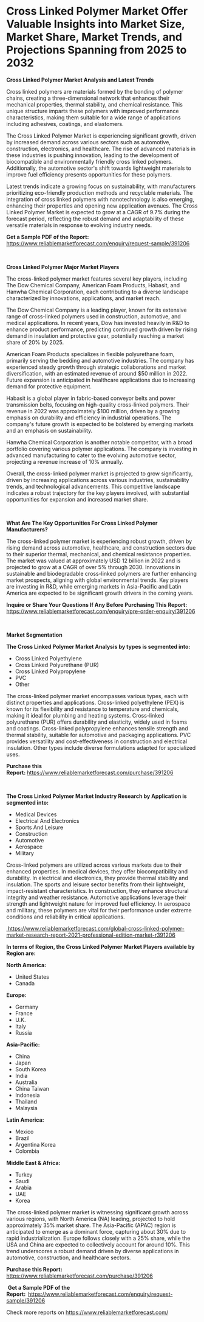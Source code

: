 <p><h1>Cross Linked Polymer Market Offer Valuable Insights into Market Size, Market Share, Market Trends, and Projections Spanning from 2025 to 2032</h1></p><p><strong>Cross Linked Polymer Market Analysis and Latest Trends</strong></p>
<p><p>Cross linked polymers are materials formed by the bonding of polymer chains, creating a three-dimensional network that enhances their mechanical properties, thermal stability, and chemical resistance. This unique structure imparts these polymers with improved performance characteristics, making them suitable for a wide range of applications including adhesives, coatings, and elastomers.</p><p>The Cross Linked Polymer Market is experiencing significant growth, driven by increased demand across various sectors such as automotive, construction, electronics, and healthcare. The rise of advanced materials in these industries is pushing innovation, leading to the development of biocompatible and environmentally friendly cross linked polymers. Additionally, the automotive sector's shift towards lightweight materials to improve fuel efficiency presents opportunities for these polymers.</p><p>Latest trends indicate a growing focus on sustainability, with manufacturers prioritizing eco-friendly production methods and recyclable materials. The integration of cross linked polymers with nanotechnology is also emerging, enhancing their properties and opening new application avenues. The Cross Linked Polymer Market is expected to grow at a CAGR of 9.7% during the forecast period, reflecting the robust demand and adaptability of these versatile materials in response to evolving industry needs.</p></p>
<p><strong>Get a Sample PDF of the Report:&nbsp;</strong> <a href="https://www.reliablemarketforecast.com/enquiry/request-sample/391206?utm_campaign=2533&utm_medium=2&utm_source=Github&utm_content=ia&utm_term=29032025&utm_id=cross-linked-polymer">https://www.reliablemarketforecast.com/enquiry/request-sample/391206</a></p>
<p>&nbsp;</p>
<p><strong>Cross Linked Polymer Major Market Players</strong></p>
<p><p>The cross-linked polymer market features several key players, including The Dow Chemical Company, American Foam Products, Habasit, and Hanwha Chemical Corporation, each contributing to a diverse landscape characterized by innovations, applications, and market reach.</p><p>The Dow Chemical Company is a leading player, known for its extensive range of cross-linked polymers used in construction, automotive, and medical applications. In recent years, Dow has invested heavily in R&D to enhance product performance, predicting continued growth driven by rising demand in insulation and protective gear, potentially reaching a market share of 20% by 2025.</p><p>American Foam Products specializes in flexible polyurethane foam, primarily serving the bedding and automotive industries. The company has experienced steady growth through strategic collaborations and market diversification, with an estimated revenue of around $50 million in 2022. Future expansion is anticipated in healthcare applications due to increasing demand for protective equipment.</p><p>Habasit is a global player in fabric-based conveyor belts and power transmission belts, focusing on high-quality cross-linked polymers. Their revenue in 2022 was approximately $100 million, driven by a growing emphasis on durability and efficiency in industrial operations. The company's future growth is expected to be bolstered by emerging markets and an emphasis on sustainability.</p><p>Hanwha Chemical Corporation is another notable competitor, with a broad portfolio covering various polymer applications. The company is investing in advanced manufacturing to cater to the evolving automotive sector, projecting a revenue increase of 10% annually.</p><p>Overall, the cross-linked polymer market is projected to grow significantly, driven by increasing applications across various industries, sustainability trends, and technological advancements. This competitive landscape indicates a robust trajectory for the key players involved, with substantial opportunities for expansion and increased market share.</p></p>
<p>&nbsp;</p>
<p><strong>What Are The Key Opportunities For Cross Linked Polymer Manufacturers?</strong></p>
<p><p>The cross-linked polymer market is experiencing robust growth, driven by rising demand across automotive, healthcare, and construction sectors due to their superior thermal, mechanical, and chemical resistance properties. The market was valued at approximately USD 12 billion in 2022 and is projected to grow at a CAGR of over 5% through 2030. Innovations in sustainable and biodegradable cross-linked polymers are further enhancing market prospects, aligning with global environmental trends. Key players are investing in R&D, while emerging markets in Asia-Pacific and Latin America are expected to be significant growth drivers in the coming years.</p></p>
<p><strong>Inquire or Share Your Questions If Any Before Purchasing This Report:</strong> <a href="https://www.reliablemarketforecast.com/enquiry/pre-order-enquiry/391206?utm_campaign=2533&utm_medium=2&utm_source=Github&utm_content=ia&utm_term=29032025&utm_id=cross-linked-polymer">https://www.reliablemarketforecast.com/enquiry/pre-order-enquiry/391206</a></p>
<p>&nbsp;</p>
<p><strong>Market Segmentation</strong></p>
<p><strong>The Cross Linked Polymer Market Analysis by types is segmented into:</strong></p>
<p><ul><li>Cross Linked Polyethylene</li><li>Cross Linked Polyurethane (PUR)</li><li>Cross Linked Polypropylene</li><li>PVC</li><li>Other</li></ul></p>
<p><p>The cross-linked polymer market encompasses various types, each with distinct properties and applications. Cross-linked polyethylene (PEX) is known for its flexibility and resistance to temperature and chemicals, making it ideal for plumbing and heating systems. Cross-linked polyurethane (PUR) offers durability and elasticity, widely used in foams and coatings. Cross-linked polypropylene enhances tensile strength and thermal stability, suitable for automotive and packaging applications. PVC provides versatility and cost-effectiveness in construction and electrical insulation. Other types include diverse formulations adapted for specialized uses.</p></p>
<p><strong>Purchase this Report:&nbsp;</strong><a href="https://www.reliablemarketforecast.com/purchase/391206?utm_campaign=2533&utm_medium=2&utm_source=Github&utm_content=ia&utm_term=29032025&utm_id=cross-linked-polymer">https://www.reliablemarketforecast.com/purchase/391206</a></p>
<p>&nbsp;</p>
<p><strong>The Cross Linked Polymer Market Industry Research by Application is segmented into:</strong></p>
<p><ul><li>Medical Devices</li><li>Electrical And Electronics</li><li>Sports And Leisure</li><li>Construction</li><li>Automotive</li><li>Aerospace</li><li>Military</li></ul></p>
<p><p>Cross-linked polymers are utilized across various markets due to their enhanced properties. In medical devices, they offer biocompatibility and durability. In electrical and electronics, they provide thermal stability and insulation. The sports and leisure sector benefits from their lightweight, impact-resistant characteristics. In construction, they enhance structural integrity and weather resistance. Automotive applications leverage their strength and lightweight nature for improved fuel efficiency. In aerospace and military, these polymers are vital for their performance under extreme conditions and reliability in critical applications.</p></p>
<p><a href="https://www.reliablemarketforecast.com/global-cross-linked-polymer-market-research-report-2021-professional-edition-market-r391206?utm_campaign=2533&utm_medium=2&utm_source=Github&utm_content=ia&utm_term=29032025&utm_id=cross-linked-polymer">&nbsp;https://www.reliablemarketforecast.com/global-cross-linked-polymer-market-research-report-2021-professional-edition-market-r391206</a></p>
<p><strong>In terms of Region, the Cross Linked Polymer Market Players available by Region are:</strong></p>
<p>
    <p> <strong> North America: </strong>
        <ul>
            <li>United States</li>
            <li>Canada</li>
        </ul>
        </p> 
    <p> <strong> Europe: </strong>
        <ul>
            <li>Germany</li>
            <li>France</li>
            <li>U.K.</li>
            <li>Italy</li>
            <li>Russia</li>
        </ul>
        </p> 
    <p> <strong> Asia-Pacific: </strong>
        <ul>
            <li>China</li>
            <li>Japan</li>
            <li>South Korea</li>
            <li>India</li>
            <li>Australia</li>
            <li>China Taiwan</li>
            <li>Indonesia</li>
            <li>Thailand</li>
            <li>Malaysia</li>
        </ul>
        </p> 
    <p> <strong> Latin America: </strong>
        <ul>
            <li>Mexico</li>
            <li>Brazil</li>
            <li>Argentina Korea</li>
            <li>Colombia</li>
        </ul>
        </p> 
    <p> <strong> Middle East & Africa: </strong>
        <ul>
            <li>Turkey</li>
            <li>Saudi</li>
            <li>Arabia</li>
            <li>UAE</li>
            <li>Korea</li>
        </ul>
    </p>
    </p>
<p><p>The cross-linked polymer market is witnessing significant growth across various regions, with North America (NA) leading, projected to hold approximately 35% market share. The Asia-Pacific (APAC) region is anticipated to emerge as a dominant force, capturing about 30% due to rapid industrialization. Europe follows closely with a 25% share, while the USA and China are expected to collectively account for around 10%. This trend underscores a robust demand driven by diverse applications in automotive, construction, and healthcare sectors.</p></p>
<p><strong>Purchase this Report: </strong><a href="https://www.reliablemarketforecast.com/purchase/391206?utm_campaign=2533&utm_medium=2&utm_source=Github&utm_content=ia&utm_term=29032025&utm_id=cross-linked-polymer">https://www.reliablemarketforecast.com/purchase/391206</a></p>
<p>&nbsp;<strong>Get a Sample PDF of the Report:&nbsp;&nbsp;</strong><a href="https://www.reliablemarketforecast.com/enquiry/request-sample/391206?utm_campaign=2533&utm_medium=2&utm_source=Github&utm_content=ia&utm_term=29032025&utm_id=cross-linked-polymer">https://www.reliablemarketforecast.com/enquiry/request-sample/391206</a></p>
<p><strong></strong></p>
<p>Check more reports on <a href="https://www.reliablemarketforecast.com/?utm_campaign=2533&utm_medium=2&utm_source=Github&utm_content=ia&utm_term=29032025&utm_id=cross-linked-polymer">https://www.reliablemarketforecast.com/</a></p>